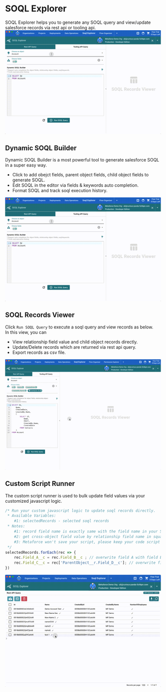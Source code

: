 # SOQL Explorer

SOQL Explorer helps you to generate any SOQL query and view/update salesforce records via rest api or tooling api.
![soql builder](./images/soql-explorer.gif)

## Dynamic SOQL Builder

Dynamic SOQL Builder is a most powerful tool to generate salesforce SOQL in a super easy way.

-   Click to add obejct fields, parent object fields, child object fields to generate SOQL.
-   Edit SOQL in the editor via fields & keywords auto completion.
-   Format SOQL and track soql execution history.

![soql builder](./images/soql-builder.gif)

## SOQL Records Viewer

Click `Run SOQL Query` to execute a soql query and view records as below.  
In this view, you can

-   View relationship field value and child object records directly.
-   Update/Delete records which are returned via rest api query.
-   Export records as csv file.

![soql builder](./images/soql-viewer.gif)

## Custom Script Runner

The custom script runner is used to bulk update field values via your customized javascript logic.

```javascript
/* Run your custom javascript logic to update soql records directly.
 * Available Variables:
    #1: selectedRecords - selected soql records
 * Notes:
    #1: record field name is exactly same with the field name in your SOQL.
    #2: get cross-object field value by relationship field name in square brackets, like rec['Account.Name'].
    #3: Metaforce won't save your script, please keep your code script in a local file or somewhere.
 */
selectedRecords.forEach(rec => {
    rec.Field_A__c = rec.Field_B__c ; // overwrite field A with field B
    rec.Field_C__c = rec['ParentObject__r.Field_D__c']; // overwrite field C with parent object field "Field D"
})
```

![soql builder](./images/soql-script.gif)
